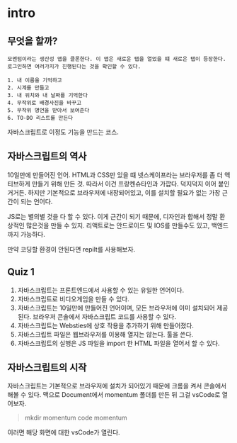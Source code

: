 # intro
## 무엇을 할까?

    모멘텀이라는 생산성 앱을 클론한다. 이 앱은 새로운 탭을 열었을 떄 새로은 탭이 등장한다.
    로그인하면 여러가지가 진행된다는 것을 확인할 수 있다.

    1. 내 이름을 기억하고
    2. 시계를 만들고
    3. 내 위치와 내 날짜를 기억한다
    4. 무작위로 배경사진을 바꾸고
    5. 무작위 명언을 받아서 보여준다
    6. TO-DO 리스트를 만든다

자바스크립트로 이정도 기능을 만드는 코스.

## 자바스크립트의 역사

10일만에 만들어진 언어. HTML과 CSS만 있을 떄 넷스케이프라는 브라우저를 좀 더 액티브하게 만들기 위해 만든 것.
따라서 이건 프랑켄슈타인과 가깝다. 덕지덕지 이어 붙인거거든.
하지만 기본적으로 브라우저에 내장되어있고, 이를 설치할 필요가 없는 가장 근간이 되는 언어다.

JS로는 별의별 것을 다 할 수 있다. 이게 근간이 되기 때문에, 디자인과 합해서 정말 환상적인 많은것을 만들 수 있지.
리액트로는 안드로이드 및 IOS를 만들수도 있고, 백엔드까지 가능하다.

만약 코딩할 환경이 안된다면 repilt를 사용해보자.


## Quiz 1
1. 자바스크립트는 프론트엔드에서 사용할 수 있는 유일한 언어이다.
2. 자바스크립트로 비디오게임을 만들 수 있다.
3. 자바스크립트는 10일만에 만들어진 언어이며, 모든 브라우저에 이미 설치되어 제공된다. 브라우저 콘솔에서 자바스크립트 코드를 사용할 수 있다.
4. 자바스크립트는 Websties에 상호 작용을 추가하기 위해 만들어졌다.
5. 자바스크립트 파일은 웹브라우저를 이용해 열지는 않는다. 툴을 쓴다.
6. 자바스크립트의 실행은 JS 파일을 import 한 HTML 파일을 열어서 할 수 있다.


## 자바스크립트의 시작

자바스크립트는 기본적으로 브라우저에 설치가 되어있기 때문에 크롬을 켜서 콘솔에서 해볼 수 있다.
맥으로 Document에서 momentum 폴더를 만든 뒤 그걸 vsCode로 열어보자.

> mkdir momentum
> code momentum

이러면 해당 화면에 대한 vsCode가 열린다.


 